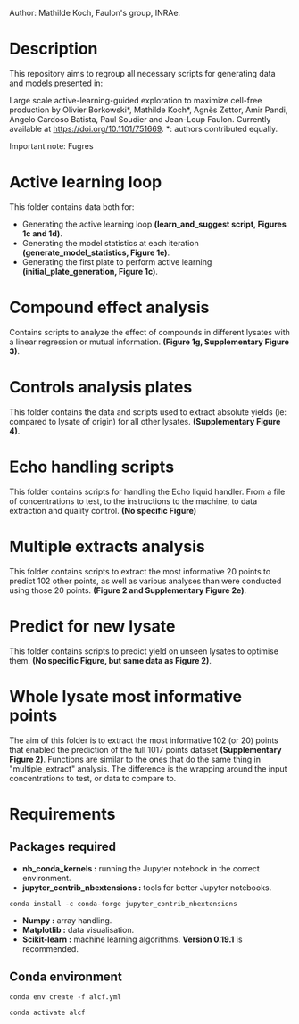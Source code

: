 Author: Mathilde Koch, Faulon's group, INRAe.

# Description

This repository aims to regroup all necessary scripts for generating data and models presented in:

Large scale active-learning-guided exploration to maximize cell-free production by Olivier Borkowski*, Mathilde Koch*, Agnès Zettor, Amir Pandi, Angelo Cardoso Batista, Paul Soudier and Jean-Loup Faulon. Currently available at https://doi.org/10.1101/751669. *: authors contributed equally.

Important note: Fugres
# Active learning loop

This folder contains data both for: 
- Generating the active learning loop **(learn_and_suggest script, Figures 1c and 1d)**.
- Generating the model statistics at each iteration **(generate_model_statistics, Figure 1e)**.
- Generating the first plate to perform active learning **(initial_plate_generation, Figure 1c)**.

# Compound effect analysis

Contains scripts to analyze the effect of compounds in different lysates with a linear regression or mutual information. **(Figure 1g, Supplementary Figure 3)**.

# Controls analysis plates

This folder contains the data and scripts used to extract absolute yields (ie: compared to lysate of origin) for all other lysates. **(Supplementary Figure 4)**.

# Echo handling scripts

This folder contains scripts for handling the Echo liquid handler. From a file of concentrations to test, to the instructions to the machine, to data extraction and quality control. **(No specific Figure)**

# Multiple extracts analysis

This folder contains scripts to extract the most informative 20 points to predict 102 other points, as well as various analyses than were conducted using those 20 points. **(Figure 2 and Supplementary Figure 2e)**.

# Predict for new lysate

This folder contains scripts to predict yield on unseen lysates to optimise them. **(No specific Figure, but same data as Figure 2)**.

# Whole lysate most informative points

The aim of this folder is to extract the most informative 102 (or 20) points that enabled the prediction of the full 1017 points dataset **(Supplementary Figure 2)**. Functions are similar to the ones that do the same thing in "multiple_extract" analysis. The difference is the wrapping around the input concentrations to test, or data to compare to.

# Requirements

## Packages required

- **nb_conda_kernels :** running the Jupyter notebook in the correct environment.
- **jupyter_contrib_nbextensions :** tools for better Jupyter notebooks.
~~~
conda install -c conda-forge jupyter_contrib_nbextensions
~~~
- **Numpy :** array handling.
- **Matplotlib :** data visualisation.
- **Scikit-learn :** machine learning algorithms. **Version 0.19.1** is recommended.

## Conda environment

~~~
conda env create -f alcf.yml
~~~

~~~
conda activate alcf
~~~